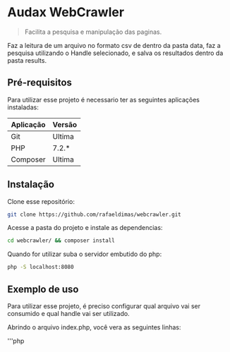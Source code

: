 # Audax WebCrawler
> Facilita a pesquisa e manipulação das paginas.

Faz a leitura de um arquivo no formato csv de dentro da pasta data,
faz a pesquisa utilizando o Handle selecionado, e salva os resultados dentro da pasta results.

## Pré-requisitos

Para utilizar esse projeto é necessario ter as seguintes aplicações instaladas:

| Aplicação | Versão |
|-----------|--------|
| Git       | Ultima |
| PHP       | 7.2.*  |
| Composer  | Ultima |

## Instalação

Clone esse repositório:

```sh
git clone https://github.com/rafaeldimas/webcrawler.git
```

Acesse a pasta do projeto e instale as dependencias:

```sh
cd webcrawler/ && composer install
```

Quando for utilizar suba o servidor embutido do php:

```sh
php -S localhost:8080
```

## Exemplo de uso

Para utilizar esse projeto, é preciso configurar qual arquivo vai ser consumido e qual handle vai ser utilizado.

Abrindo o arquivo index.php, você vera as seguintes linhas:

'''php
<?php

use WebCrawler\App;

ignore_user_abort(true);
set_time_limit(0);

require_once __DIR__. '/bootstrap.php';

define('FILE_NAME', 'REPLACE_WITH_FILE_NAME');
define('TYPE_CRAWLER', 'REPLACE_WITH_HANDLER');

App::init();
'''

É preciso subistituir os valores das constantes pelos seus respectivos valores.

*FILE_NAME:* Essa constante vai determinar qual arquivo vai ser lido para efetuar as buscas, não é preciso colocar a estensão do arquivo, o script vai buscar um arquivo com o nome informado na pasta data e com a extensão csv, essa constante também determina qual o nome dos arquivos de resultado, todos os resultados vão estar presentes em dois arquivos que estaram presentes dentro da pasta results com os seguintes nomes: FILE_NAME-success.csv e FILE_NAME-unsuccess.csv

*TYPE_CRAWLER:* Essa constante determina qual Handler vai ser utilizado, os Handlers são carregados utilizando os arquivos presentes dentro da pasta config/handler, essa constante precisa ter o valor igual ao nome de algum desses arquivos sem a extensão.
